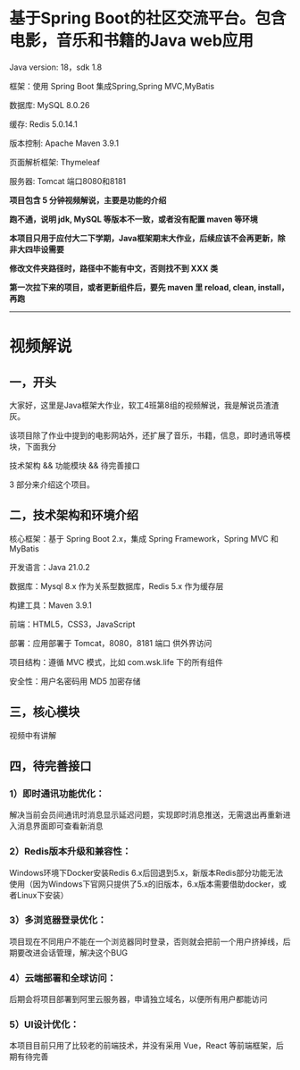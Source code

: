 # 基于Spring Boot的社区交流平台。包含电影，音乐和书籍的Java web应用


Java version: 18，sdk 1.8

框架：使用 Spring Boot 集成Spring,Spring MVC,MyBatis

数据库: MySQL 8.0.26

缓存: Redis 5.0.14.1

版本控制: Apache Maven 3.9.1

页面解析框架: Thymeleaf

服务器: Tomcat 端口8080和8181

**项目包含 5 分钟视频解说，主要是功能的介绍**   

**跑不通，说明 jdk, MySQL 等版本不一致，或者没有配置 maven 等环境**

**本项目只用于应付大二下学期，Java框架期末大作业，后续应该不会再更新，除非大四毕设需要**

**修改文件夹路径时，路径中不能有中文，否则找不到 XXX 类**

**第一次拉下来的项目，或者更新组件后，要先 maven 里 reload, clean, install，再跑**

----------------------------------------------------

# 视频解说

## 一，开头

大家好，这里是Java框架大作业，软工4班第8组的视频解说，我是解说员渣渣灰。

该项目除了作业中提到的电影网站外，还扩展了音乐，书籍，信息，即时通讯等模块，下面我分

技术架构 && 功能模块 && 待完善接口

3 部分来介绍这个项目。



## 二，技术架构和环境介绍

核心框架：基于 Spring Boot 2.x，集成 Spring Framework，Spring MVC 和 MyBatis

开发语言：Java 21.0.2

数据库：Mysql 8.x 作为关系型数据库，Redis 5.x 作为缓存层

构建工具：Maven 3.9.1

前端：HTML5，CSS3，JavaScript

部署：应用部署于 Tomcat，8080，8181 端口 供外界访问

项目结构：遵循 MVC 模式，比如 com.wsk.life 下的所有组件

安全性：用户名密码用 MD5 加密存储


## 三，核心模块

视频中有讲解


## 四，待完善接口

### 1）即时通讯功能优化：
解决当前会员间通讯时消息显示延迟问题，实现即时消息推送，无需退出再重新进入消息界面即可查看新消息

### 2）Redis版本升级和兼容性：
Windows环境下Docker安装Redis 6.x后回退到5.x，新版本Redis部分功能无法使用（因为Windows下官网只提供了5.x的旧版本，6.x版本需要借助docker，或者Linux下安装）

### 3）多浏览器登录优化：
项目现在不同用户不能在一个浏览器同时登录，否则就会把前一个用户挤掉线，后期要改进会话管理，解决这个BUG

### 4）云端部署和全球访问：
后期会将项目部署到阿里云服务器，申请独立域名，以便所有用户都能访问

### 5）UI设计优化：
本项目目前只用了比较老的前端技术，并没有采用 Vue，React 等前端框架，后期有待完善

